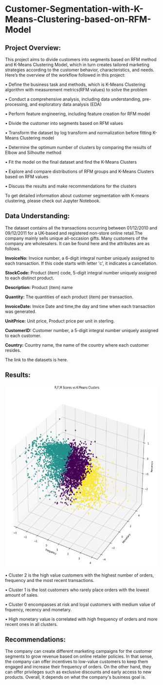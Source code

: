 # Customer-Segmentation-with-K-Means-Clustering-based-on-RFM-Model

## **Project Overview:**
This project aims to divide customers into segments based on RFM method and K-Means Clustering Model, which in turn creates tailored marketing strategies according to the customer behavior, characteristics, and needs.<br>
Here’s the overview of the workflow followed in this project:

•	Define the business task and methods, which is K-Means Clustering algorithm with measurement metrics(RFM values) to solve the problem<br>

•	Conduct a comprehensive analysis, including data understanding, pre-processing, and exploratory data analysis (EDA)<br>

•	Perform feature engineering, including feature creation for RFM model<br>

•	Divide the customer into segments based on RFM values<br>

•	Transform the dataset by log transform and normalization before fitting K-Means Clustering model<br>

•	Determine the optimum number of clusters by comparing the results of Elbow and Silhoutte method<br>

•	Fit the model on the final dataset and find the K-Means Clusters<br>

•	Explore and compare distributions of RFM groups and K-Means Clusters based on RFM values<br>

•	Discuss the results and make recommendations for the clusters<br>

To get detailed information about customer segmentation with K-means clustering, please check out Jupyter Notebook.<br>

## **Data Understanding:**

The dataset contains all the transactions occurring between 01/12/2010 and 09/12/2011 for a UK-based and registered non-store online retail.The company mainly sells unique all-occasion gifts. Many customers of the company are wholesalers. It can be found here and the attributes are as follows.<br>

**InvoiceNo:** Invoice number, a 6-digit integral number uniquely assigned to each transaction. If this code starts with letter 'c', it indicates a cancellation.<br>

**StockCode:** Product (item) code, 5-digit integral number uniquely assigned to each distinct product.<br>

**Description:** Product (item) name <br>

**Quantity:** The quantities of each product (item) per transaction.<br>

**InvoiceDate:** Invice Date and time,the day and time when each transaction was generated.<br>

**UnitPrice:** Unit price, Product price per unit in sterling.<br>

**CustomerID:** Customer number, a 5-digit integral number uniquely assigned to each customer.<br>

**Country:** Country name, the name of the country where each customer resides.<br>

The link to the datasets is here.<br>

## **Results:**

<p align="center">

<img src="https://github.com/ovgutunc/Customer-Segmentation-with-K-Means-Clustering-based-on-RFM-Model/blob/main/images/3d_scatter.PNG" alt="cluster" width="600" height="600">

• Cluster 2 is the high value customers with the highest number of orders, frequency and the most recent transactions.<br>

• Cluster 1 is the lost customers who rarely place orders with the lowest amount of sales.<br>

• Cluster 0 encompasses at risk and loyal customers with medium value of frquency, recency and monetary.<br>

• High monetary value is correlated with high frequency of orders and more recent ones in all clusters.<br>
 
## **Recommendations:**

The company can create different marketing campaigns for the customer segments to grow revenue based on online retailer policies. In that sense, the company can offer incentives to low-value customers to keep them engaged and increase their frequency of orders. On the other hand, they can offer privileges such as exclusive discounts and early access to new products. Overall, it depends on what the company's business goal is.<br>
